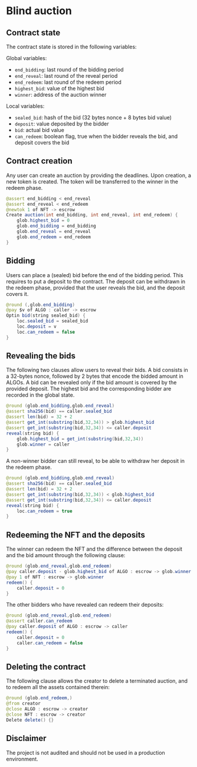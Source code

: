 # Blind auction

## Contract state
The contract state is stored in the following variables:

Global variables:
* `end_bidding`: last round of the bidding period
* `end_reveal`: last round of the reveal period
* `end_redeem`: last round of the redeem period
* `highest_bid`: value of the highest bid
* `winner`: address of the auction winner

Local variables:
* `sealed_bid`: hash of the bid (32 bytes nonce + 8 bytes bid value)
* `deposit`: value deposited by the bidder
* `bid`: actual bid value
* `can_redeem`: boolean flag, true when the bidder reveals the bid, and deposit covers the bid

## Contract creation

Any user can create an auction by providing the deadlines. Upon creation, a new token is created. The token will be transferred to the winner in the redeem phase.
```java
@assert end_bidding < end_reveal
@assert end_reveal < end_redeem
@newtok 1 of NFT -> escrow
Create auction(int end_bidding, int end_reveal, int end_redeem) {
    glob.highest_bid = 0
    glob.end_bidding = end_bidding
    glob.end_reveal = end_reveal
    glob.end_redeem = end_redeem
}
```

## Bidding

Users can place a (sealed) bid before the end of the bidding period.
This requires to put a deposit to the contract. 
The deposit can be withdrawn in the redeem phase, provided that the user reveals the bid, and the deposit covers it.
```java
@round (,glob.end_bidding)
@pay $v of ALGO : caller -> escrow
Optin bid(string sealed_bid) {
    loc.sealed_bid = sealed_bid
    loc.deposit = v
    loc.can_redeem = false
}
```

## Revealing the bids

The following two clauses allow users to reveal their bids. 
A bid consists in a 32-bytes nonce, followed by 2 bytes that encode the bidded amount in ALGOs.
A bid can be revealed only if the bid amount is covered by the provided deposit.
The highest bid and the corresponding bidder are recorded in the global state.
```java
@round (glob.end_bidding,glob.end_reveal)
@assert sha256(bid) == caller.sealed_bid
@assert len(bid) = 32 + 2
@assert get_int(substring(bid,32,34)) > glob.highest_bid
@assert get_int(substring(bid,32,34)) <= caller.deposit
reveal(string bid) {
    glob.highest_bid = get_int(substring(bid,32,34))
    glob.winner = caller
}
```

A non-winner bidder can still reveal, to be able to withdraw her deposit in the redeem phase.
```java
@round (glob.end_bidding,glob.end_reveal)
@assert sha256(bid) == caller.sealed_bid
@assert len(bid) = 32 + 2
@assert get_int(substring(bid,32,34)) < glob.highest_bid
@assert get_int(substring(bid,32,34)) <= caller.deposit
reveal(string bid) {
    loc.can_redeem = true
}
```

## Redeeming the NFT and the deposits

The winner can redeem the NFT and the difference between the deposit and the bid amount through the following clause:
```java
@round (glob.end_reveal,glob.end_redeem)
@pay caller.deposit - glob.highest_bid of ALGO : escrow -> glob.winner
@pay 1 of NFT : escrow -> glob.winner
redeem() { 
    caller.deposit = 0
}
```

The other bidders who have revealed can redeem their deposits:
```java
@round (glob.end_reveal,glob.end_redeem)
@assert caller.can_redeem
@pay caller.deposit of ALGO : escrow -> caller
redeem() {
    caller.deposit = 0
    caller.can_redeem = false
}
```

## Deleting the contract

The following clause allows the creator to delete a terminated auction, and to redeem all the assets contained therein:
```java
@round (glob.end_redeem,)
@from creator
@close ALGO : escrow -> creator
@close NFT : escrow -> creator
Delete delete() {}
```

## Disclaimer

The project is not audited and should not be used in a production environment.
